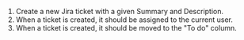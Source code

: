 1. Create a new Jira ticket with a given Summary and Description.
2. When a ticket is created, it should be assigned to the current user.
3. When a ticket is created, it should be moved to the "To do" column.
